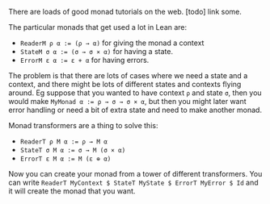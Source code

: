
There are loads of good monad tutorials on the web. [todo] link some.

The particular monads that get used a lot in Lean are:
- `ReaderM ρ α := (ρ → α)` for giving the monad a context
- `StateM σ α := (σ → σ × α)` for having a state.
- `ErrorM ε α := ε + α` for having errors.

The problem is that there are lots of cases where we need a state and a context, and there might be lots of different states and contexts flying around. Eg suppose that you wanted to have context `ρ` and state `σ`, then you would make `MyMonad α := ρ → σ → σ × α`, but then you might later want error handling or need a bit of extra state and need to make another monad.

Monad transformers are a thing to solve this:

- `ReaderT ρ M α := ρ → M α`
- `StateT σ M α := σ → M (σ × α)`
- `ErrorT ε M α := M (ε ⊕ α)`

Now you can create your monad from a tower of different transformers. You can write `ReaderT MyContext $ StateT MyState $ ErrorT MyError $ Id` and it will create the monad that you want.

